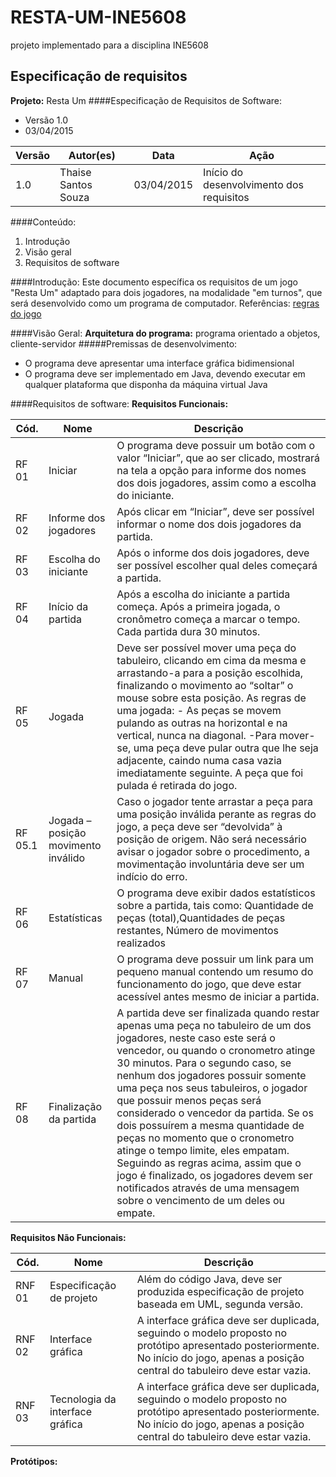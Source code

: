 # RESTA-UM-INE5608
projeto implementado para a disciplina INE5608

## Especificação de requisitos
**Projeto:** Resta Um
####Especificação de Requisitos de Software:
  - Versão 1.0
  - 03/04/2015

|Versão|     Autor(es)     |   Data   |                   Ação                 |
|------|-------------------|----------|----------------------------------------|
| 1.0  |Thaise Santos Souza|03/04/2015|Início do desenvolvimento dos requisitos|

####Conteúdo:
  1. Introdução
  2. Visão geral
  3. Requisitos de software

####Introdução:
Este documento específica os requisitos de um jogo "Resta Um" adaptado para dois jogadores, na modalidade "em turnos", que será desenvolvido como um programa de computador.
Referências: 
 [regras do jogo](http://pt.wikipedia.org/wiki/Resta_um)

####Visão Geral:
**Arquitetura do programa:** programa orientado a objetos, cliente-servidor
#####Premissas de desenvolvimento:
  - O programa deve apresentar uma interface gráfica bidimensional
  - O programa deve ser implementado em Java, devendo executar em qualquer plataforma que disponha da máquina virtual Java
 
####Requisitos de software:
 **Requisitos Funcionais:**

|Cód.   |               Nome                |Descrição| 
|-------|-----------------------------------|---------|
|RF 01  |Iniciar                            |O programa deve possuir um botão com o valor “Iniciar”, que ao ser clicado, mostrará na tela a opção para informe dos nomes dos dois jogadores, assim como a escolha do iniciante.|
|RF 02  |Informe dos jogadores              |Após clicar em “Iniciar”, deve ser possível informar o nome dos dois jogadores da partida.|
|RF 03  |Escolha do iniciante               |Após o informe dos dois jogadores, deve ser possível escolher qual deles começará a partida.|
|RF 04  |Início da partida                  |Após a escolha do iniciante a partida começa. Após a primeira jogada, o cronômetro começa a marcar o tempo. Cada partida dura 30 minutos.|
|RF 05  |Jogada                             |Deve ser possível mover uma peça do tabuleiro, clicando em cima da mesma e arrastando-a para a posição escolhida, finalizando o movimento ao “soltar” o mouse sobre esta posição. As regras de uma jogada: - As peças se movem pulando as outras na horizontal e na vertical, nunca na diagonal. -Para mover-se, uma peça deve pular outra que lhe seja adjacente, caindo numa casa vazia imediatamente seguinte. A peça que foi pulada é retirada do jogo.|
|RF 05.1|Jogada – posição movimento inválido|Caso o jogador tente arrastar a peça para uma posição inválida  perante as regras do jogo, a peça deve ser “devolvida” à posição de origem. Não será necessário avisar o jogador sobre o procedimento, a movimentação involuntária deve ser um indício do erro.|
|RF 06  |Estatísticas                       |O programa deve exibir dados estatísticos sobre a partida, tais como: Quantidade de peças (total),Quantidades de peças restantes, Número de movimentos realizados|
|RF 07  |Manual                             |O programa deve possuir um link para um pequeno manual contendo um resumo do funcionamento do jogo, que deve estar acessível antes mesmo de iniciar a partida.|
|RF 08  |Finalização da partida             |A partida deve ser finalizada quando restar apenas uma peça no tabuleiro de um dos jogadores, neste caso este será o vencedor, ou quando o cronometro atinge 30 minutos. Para o segundo caso, se nenhum dos jogadores possuir somente uma peça nos seus tabuleiros, o jogador que possuir menos peças será considerado o vencedor da partida. Se os dois possuírem a mesma quantidade de peças no momento que o cronometro atinge o tempo limite, eles empatam. Seguindo as regras acima, assim que o jogo é finalizado, os jogadores devem ser notificados através de uma mensagem sobre o vencimento de um deles ou empate.|

**Requisitos Não Funcionais:**


|Cód.  |            Nome               | Descrição|
|------|-------------------------------|----------|
|RNF 01|Especificação de projeto       |Além do código Java, deve ser produzida especificação de projeto baseada em UML, segunda versão.|
|RNF 02|Interface gráfica              |A interface gráfica deve ser duplicada, seguindo o modelo proposto no protótipo apresentado posteriormente. No início do jogo, apenas a posição central do tabuleiro deve estar vazia.|
|RNF 03|Tecnologia da interface gráfica|A interface gráfica deve ser duplicada, seguindo o modelo proposto no protótipo apresentado posteriormente. No início do jogo, apenas a posição central do tabuleiro deve estar vazia.|

**Protótipos:**
